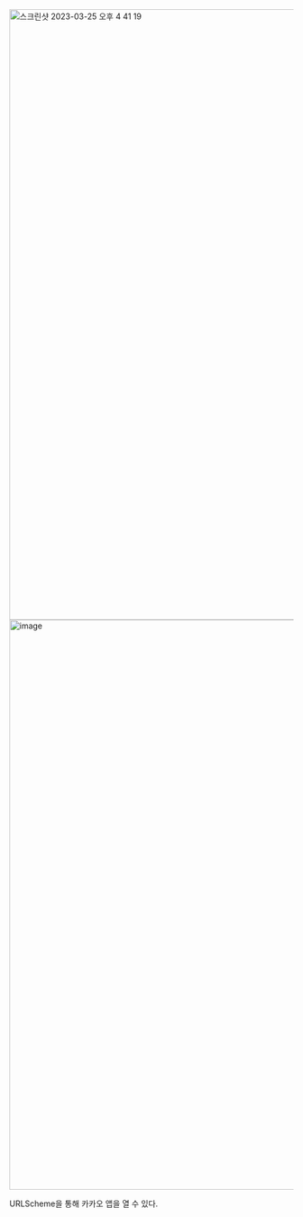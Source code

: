 <img width="1082" alt="스크린샷 2023-03-25 오후 4 41 19" src="https://user-images.githubusercontent.com/88870642/227704340-dc509188-f71c-42ea-b177-0e58f7a2dfa8.png">

<img width="1010" alt="image" src="https://user-images.githubusercontent.com/88870642/227704401-e9603019-ec36-4c4e-86a6-14f011dde133.png">



URLScheme을 통해 카카오 앱을 열 수 있다.